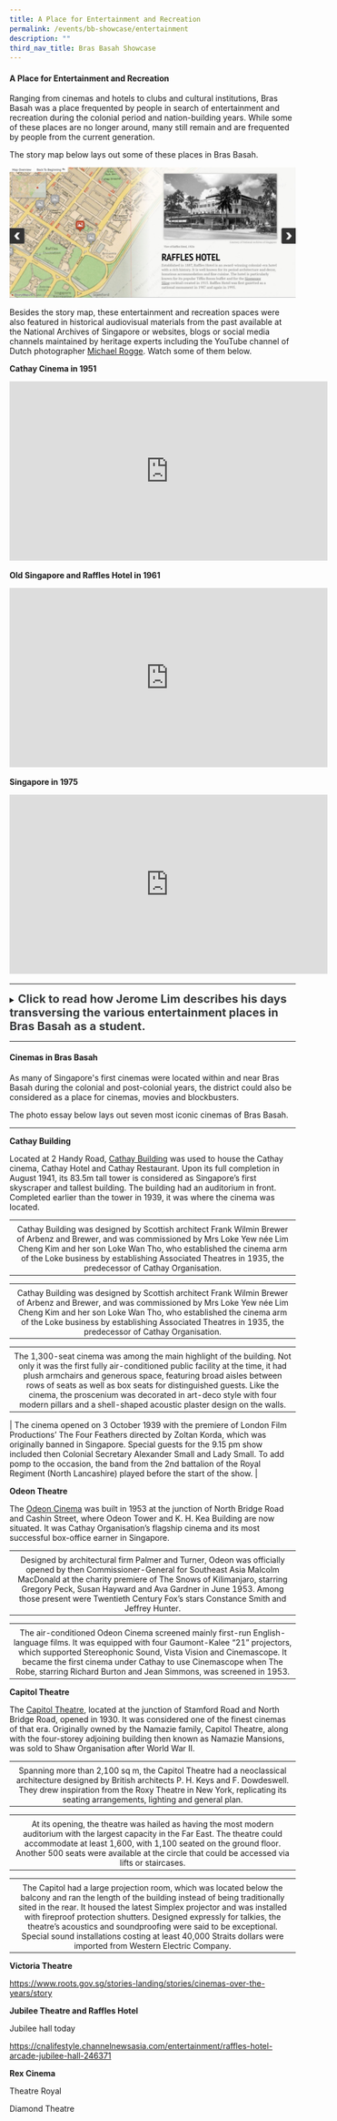 ```yaml
---
title: A Place for Entertainment and Recreation
permalink: /events/bb-showcase/entertainment
description: ""
third_nav_title: Bras Basah Showcase
---
```

#### **A Place for Entertainment and Recreation**

Ranging from cinemas and hotels to clubs and cultural institutions, Bras Basah was a place frequented by people in search of entertainment and recreation during the colonial period and nation-building years. While some of these places are no longer around, many still remain and are frequented by people from the current generation. 

The story map below lays out some of these places in Bras Basah.

[![Alt text for image on Isomer site](/images/sample-bb-storymap-entertainment-2.jpg)](https://uploads.knightlab.com/storymapjs/04f5c05311b7e48aadefd0cdd269c308/bras-basah-places-of-entertainment-in-the-past/index.html)

Besides the story map, these entertainment and recreation spaces were also featured in historical audiovisual materials from the past available at the National Archives of Singapore or websites, blogs or social media channels maintained by heritage experts including the YouTube channel of Dutch photographer [Michael Rogge](https://www.youtube.com/watch?v=TCrh2WbJCp4&list=PLEF0C03E544562464). Watch some of them below.

**Cathay Cinema in 1951**

<iframe width="560" height="315" src="https://www.youtube.com/embed/rmI3ZkuFE98" title="YouTube video player" frameborder="0" allow="accelerometer; autoplay; clipboard-write; encrypted-media; gyroscope; picture-in-picture" allowfullscreen></iframe>

**Old Singapore and Raffles Hotel in 1961**

<iframe width="560" height="315" src="https://www.youtube.com/embed/bl1XQ2ipBJU" title="YouTube video player" frameborder="0" allow="accelerometer; autoplay; clipboard-write; encrypted-media; gyroscope; picture-in-picture" allowfullscreen></iframe>

**Singapore in 1975**

<iframe width="560" height="315" src="https://www.youtube.com/embed/wCEMmips_OA" title="YouTube video player" frameborder="0" allow="accelerometer; autoplay; clipboard-write; encrypted-media; gyroscope; picture-in-picture" allowfullscreen></iframe>

_____

<details>
<summary><span style="font-weight: 700; font-size: 20px; font-style: normal; color:#353839">Click to read how Jerome Lim describes his days transversing the various entertainment places in Bras Basah as a student.</span></summary>
<br>
<span style="font-weight: 400; font-size: 20px; font-style: normal; color:#778899">Lambert has maintained a high reputation for artistic portraiture, and of landscapes they have one of the finest collections in the East, comprising about three thousand subjects relating to Siam, Singapore, Borneo, Malaya and China. An extensive trade is done in picture poscards, the turnover being about a quarter million cards a year. A large stock of apparatus is always kept in hand.</span>
	
</details>

_____

#### **Cinemas in Bras Basah**

As many of Singapore's first cinemas were located within and near Bras Basah during the colonial and post-colonial years, the district could also be considered as a place for cinemas, movies and blockbusters.

The photo essay below lays out seven most iconic cinemas of Bras Basah.

----


**Cathay Building**

Located at 2 Handy Road, [Cathay Building](https://eresources.nlb.gov.sg/infopedia/articles/SIP_532_2004-12-17.html) was used to house the Cathay cinema, Cathay Hotel and Cathay Restaurant. Upon its full completion in August 1941, its 83.5m tall tower is considered as Singapore’s first skyscraper and tallest building. The building had an auditorium in front. Completed earlier than the tower in 1939, it was where the cinema was located.

|  |
| :--------: |
|   |
| Cathay Building was designed by Scottish architect Frank Wilmin Brewer of Arbenz and Brewer, and was commissioned by Mrs Loke Yew née Lim Cheng Kim and her son Loke Wan Tho, who established the cinema arm of the Loke business by establishing Associated Theatres in 1935, the predecessor of Cathay Organisation.  |

|  |
| :--------: |
|   |
| Cathay Building was designed by Scottish architect Frank Wilmin Brewer of Arbenz and Brewer, and was commissioned by Mrs Loke Yew née Lim Cheng Kim and her son Loke Wan Tho, who established the cinema arm of the Loke business by establishing Associated Theatres in 1935, the predecessor of Cathay Organisation.|

|  |
| :--------: |
|   |
| The 1,300-seat cinema was among the main highlight of the building. Not only it was the first fully air-conditioned public facility at the time, it had plush armchairs and generous space, featuring broad aisles between rows of seats as well as box seats for distinguished guests. Like the cinema, the proscenium was decorated in art-deco style with four modern pillars and a shell-shaped acoustic plaster design on the walls. |

| The cinema opened on 3 October 1939 with the premiere of London Film Productions’ The Four Feathers directed by Zoltan Korda, which was originally banned in Singapore. Special guests for the 9.15 pm show included then Colonial Secretary Alexander Small and Lady Small. To add pomp to the occasion, the band from the 2nd battalion of the Royal Regiment (North Lancashire) played before the start of the show. |

**Odeon Theatre**

The [Odeon Cinema](https://eresources.nlb.gov.sg/infopedia/articles/SIP_1143_2006-06-21.html) was built in 1953 at the junction of North Bridge Road and Cashin Street, where Odeon Tower and K. H. Kea Building are now situated. It was Cathay Organisation’s flagship cinema and its most successful box-office earner in Singapore. 

|  |
| :--------: |
|  |
|  Designed by architectural firm Palmer and Turner, Odeon was officially opened by then Commissioner-General for Southeast Asia Malcolm MacDonald at the charity premiere of The Snows of Kilimanjaro, starring Gregory Peck, Susan Hayward and Ava Gardner in June 1953. Among those present were Twentieth Century Fox’s stars Constance Smith and Jeffrey Hunter. |

|  |
| :--------: |
|  |
|  The air-conditioned Odeon Cinema screened mainly first-run English-language films. It was equipped with four Gaumont-Kalee “21” projectors, which supported Stereophonic Sound, Vista Vision and Cinemascope. It became the first cinema under Cathay to use Cinemascope when The Robe, starring Richard Burton and Jean Simmons, was screened in 1953. |

**Capitol Theatre**

The [Capitol Theatre](https://eresources.nlb.gov.sg/infopedia/articles/SIP_630_2004-12-15.html), located at the junction of Stamford Road and North Bridge Road, opened in 1930.  It was considered one of the finest cinemas of that era. Originally owned by the Namazie family, Capitol Theatre, along with the four-storey adjoining building then known as Namazie Mansions, was sold to Shaw Organisation after World War II.

|  |
| :--------: |
|  |
|  Spanning more than 2,100 sq m, the Capitol Theatre had a neoclassical architecture designed by British architects P. H. Keys and F. Dowdeswell. They drew inspiration from the Roxy Theatre in New York, replicating its seating arrangements, lighting and general plan. |

|  |
| :--------: |
|  |
|  At its opening, the theatre was hailed as having the most modern auditorium with the largest capacity in the Far East. The theatre could accommodate at least 1,600, with 1,100 seated on the ground floor. Another 500 seats were available at the circle that could be accessed via lifts or staircases. |

|  |
| :--------: |
|  |
|  The Capitol had a large projection room, which was located below the balcony and ran the length of the building instead of being traditionally sited in the rear. It housed the latest Simplex projector and was installed with fireproof protection shutters. Designed expressly for talkies, the theatre’s acoustics and soundproofing were said to be exceptional. Special sound installations costing at least 40,000 Straits dollars were imported from Western Electric Company. |

**Victoria Theatre**

https://www.roots.gov.sg/stories-landing/stories/cinemas-over-the-years/story

**Jubilee Theatre and Raffles Hotel**

Jubilee hall today

https://cnalifestyle.channelnewsasia.com/entertainment/raffles-hotel-arcade-jubilee-hall-246371

**Rex Cinema**

Theatre Royal

Diamond Theatre